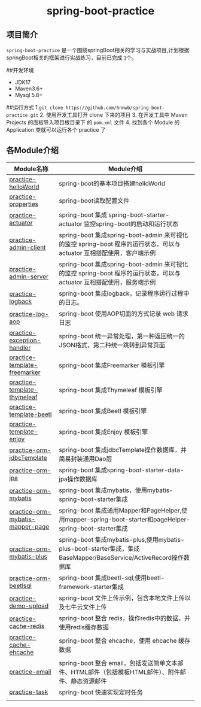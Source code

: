 <h1 align="center">spring-boot-practice</h1>

## 项目简介

`spring-boot-practice` 是一个围绕springBoot相关的学习与实战项目,计划根据springBoot相关的框架进行实战练习，目前已完成 `1`个。

##开发环境

- JDK17
- Maven3.6+
- Mysql 5.8+

##运行方式
1.`git clone https://github.com/hnnwb/spring-boot-practice.git`
2. 使用开发工具打开 clone 下来的项目
3. 在开发工具中 Maven Projects 的面板导入项目根目录下 的 `pom.xml` 文件
4. 找到各个 Module 的 Application 类就可以运行各个 practice 了

## 各Module介绍

| Module名称                                                          | Module介绍                                                                                                            |
| ------------------------------------------------------------------- | --------------------------------------------------------------------------------------------------------------------- |
| [practice-helloWorld](./practice-helloworld)                           | spring-boot的基本项目搭建helloWorld                                                                                   |
| [practice-properties](./practice-properties)                           | spring-boot读取配置文件                                                                                               |
| [practice-actuator](./practice-actuator)                               | spring-boot 集成 spring-boot-starter-actuator 监控spring-boot的启动和运行状态                                         |
| [practice-admin-client](./practice-admin-client)                       | spring-boot 集成spring-boot-admin 来可视化的监控 spring-boot 程序的运行状态，可以与 actuator 互相搭配使用，客户端示例 |
| [practice-admin-server](./practice-admin-server)                       | spring-boot 集成spring-boot-admin 来可视化的监控 spring-boot 程序的运行状态，可以与 actuator 互相搭配使用，服务端示例 |
| [practice-logback](./practice-logback)                                 | spring-boot 集成logback，记录程序运行过程中的日志。                                                                   |
| [practice-log-aop](./practice-log-aop)                                 | spring-boot 使用AOP切面的方式记录 web 请求日志                                                                        |
| [practice-exception-handler](./practice-exception-handler)             | spring-boot 统一异常处理，第一种返回统一的JSON格式，第二种统一跳转到异常页面                                          |
| [practice-template-freemarker](./practice-template-freemarker)         | spring-boot 集成Freemarker 模板引擎                                                                                   |
| [practice-template-thymeleaf](./practice-template-thymeleaf)           | spring-boot 集成Thymeleaf 模板引擎                                                                                    |
| [practice-template-beetl](./practice-template-beetl)                   | spring-boot 集成Beetl 模板引擎                                                                                        |
| [practice-template-enjoy](./practice-template-enjoy)                   | spring-boot 集成Enjoy 模板引擎                                                                                        |
| [practice-orm-jdbcTemplate](./practice-orm-jdbcTemplate)               | spring-boot 集成jdbcTemplate操作数据库，并简易封装通用Dao层                                                           |
| [practice-orm-jpa](./practice-orm-jpa)                                 | spring-boot 集成spring-boot-starter-data-jpa操作数据库                                                                |
| [practice-orm-mybatis](./practice-orm-mybatis)                         | spring-boot 集成mybatis，使用mybatis-spring-boot-starter集成                                                          |
| [practice-orm-mybatis-mapper-page](./practice-orm-mybatis-mapper-page) | spring-boot 集成通用Mapper和PageHelper,使用mapper-spring-boot-starter和pageHelper-spring-boot-starter集成             |
| [practice-orm-mybatis-plus](./practice-orm-mybatis-plus)               | spring-boot 集成mybatis-plus,使用mybatis-plus-boot-starter集成，集成BaseMapper/BaseService/ActiveRecord操作数据库     |
| [practice-orm-beetlsql](./practice-orm-beetlsql)                       | spring-boot 集成beetl-sql,使用beetl-framework-starter集成                                                             |
| [practice-demo-upload](./practice-demo-upload)                         | spring-boot 文件上传示例，包含本地文件上传以及七牛云文件上传                                                          |
| [practice-cache-redis](./practice-cache-redis)                         | spring-boot 整合 redis，操作redis中的数据，并使用redis缓存数据                                                        |
| [practice-cache-ehcache](./practice-cache-ehcache)                     | spring-boot 整合 ehcache，使用 ehcache 缓存数据                                                                       |
| [practice-email](./practice-email)                                     | spring-boot 整合 email，包括发送简单文本邮件、HTML邮件（包括模板HTML邮件）、附件邮件、静态资源邮件                    |
| [practice-task](./practice-task)                                       | spring-boot 快速实现定时任务                                                                                          |
|                                                                     |                                                                                                                       |
